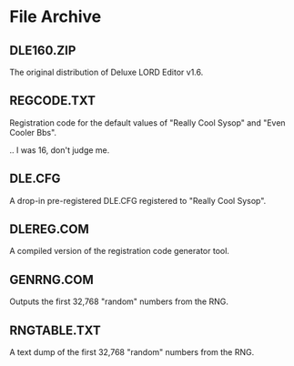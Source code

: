 # File Archive

## DLE160.ZIP

The original distribution of Deluxe LORD Editor v1.6.

## REGCODE.TXT

Registration code for the default values of "Really Cool Sysop" and "Even Cooler Bbs".

.. I was 16, don't judge me.

## DLE.CFG

A drop-in pre-registered DLE.CFG registered to "Really Cool Sysop".

## DLEREG.COM

A compiled version of the registration code generator tool.

## GENRNG.COM

Outputs the first 32,768 "random" numbers from the RNG.

## RNGTABLE.TXT

A text dump of the first 32,768 "random" numbers from the RNG.
